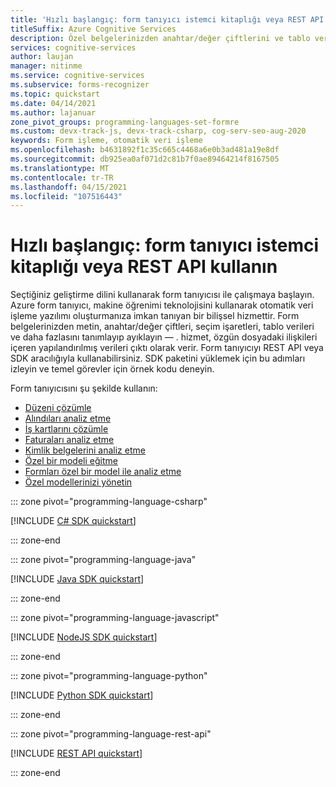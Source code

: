 ```yaml
---
title: 'Hızlı başlangıç: form tanıyıcı istemci kitaplığı veya REST API'
titleSuffix: Azure Cognitive Services
description: Özel belgelerinizden anahtar/değer çiftlerini ve tablo verilerini çıkaran bir form işleme uygulaması oluşturmak için, bir form tanıyıcı istemci kitaplığı veya REST API kullanın.
services: cognitive-services
author: laujan
manager: nitinme
ms.service: cognitive-services
ms.subservice: forms-recognizer
ms.topic: quickstart
ms.date: 04/14/2021
ms.author: lajanuar
zone_pivot_groups: programming-languages-set-formre
ms.custom: devx-track-js, devx-track-csharp, cog-serv-seo-aug-2020
keywords: Form işleme, otomatik veri işleme
ms.openlocfilehash: b4631892f1c35c665c4468a6e0b3ad481a19e8df
ms.sourcegitcommit: db925ea0af071d2c81b7f0ae89464214f8167505
ms.translationtype: MT
ms.contentlocale: tr-TR
ms.lasthandoff: 04/15/2021
ms.locfileid: "107516443"
---
```

# <a name="quickstart-use-the-form-recognizer-client-library-or-rest-api"></a>Hızlı başlangıç: form tanıyıcı istemci kitaplığı veya REST API kullanın

Seçtiğiniz geliştirme dilini kullanarak form tanıyıcısı ile çalışmaya başlayın. Azure form tanıyıcı, makine öğrenimi teknolojisini kullanarak otomatik veri işleme yazılımı oluşturmanıza imkan tanıyan bir bilişsel hizmettir. Form belgelerinizden metin, anahtar/değer çiftleri, seçim işaretleri, tablo verileri ve daha fazlasını tanımlayıp ayıklayın &mdash; . hizmet, özgün dosyadaki ilişkileri içeren yapılandırılmış verileri çıktı olarak verir. Form tanıyıcıyı REST API veya SDK aracılığıyla kullanabilirsiniz. SDK paketini yüklemek için bu adımları izleyin ve temel görevler için örnek kodu deneyin.

Form tanıyıcısını şu şekilde kullanın:

* [Düzeni çözümle](#analyze-layout)
* [Alındıları analiz etme](#analyze-receipts)
* [İş kartlarını çözümle](#analyze-business-cards)
* [Faturaları analiz etme](#analyze-invoices)
* [Kimlik belgelerini analiz etme](#analyze-identity-documents)
* [Özel bir modeli eğitme](#train-a-custom-model)
* [Formları özel bir model ile analiz etme](#analyze-forms-with-a-custom-model)
* [Özel modellerinizi yönetin](#manage-your-custom-models)

::: zone pivot="programming-language-csharp"

[!INCLUDE [C# SDK quickstart](../includes/quickstarts/csharp-sdk.md)]

::: zone-end

::: zone pivot="programming-language-java"

[!INCLUDE [Java SDK quickstart](../includes/quickstarts/java-sdk.md)]

::: zone-end

::: zone pivot="programming-language-javascript"

[!INCLUDE [NodeJS SDK quickstart](../includes/quickstarts/javascript-sdk.md)]

::: zone-end

::: zone pivot="programming-language-python"

[!INCLUDE [Python SDK quickstart](../includes/quickstarts/python-sdk.md)]

::: zone-end

::: zone pivot="programming-language-rest-api"

[!INCLUDE [REST API quickstart](../includes/quickstarts/rest-api.md)]

::: zone-end
